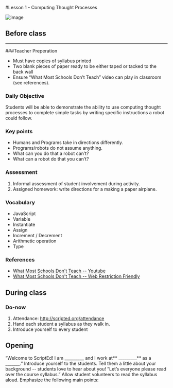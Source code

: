 #Lesson 1 - Computing Thought Processes

![image](http://i.imgur.com/n9QNhUG.png)

## Before class
---
###Teacher Preperation
* Must have copies of syllabus printed
* Two blank pieces of paper ready to be either taped or tacked to the back wall* Ensure “What Most Schools Don’t Teach” video can play in classroom (see references).

### Daily Objective

Students will be able to demonstrate the ability to use computing thought processes to complete simple tasks by writing specific instructions a robot could follow.

### Key points

* Humans and Programs take in directions differently.
* Programs/robots do not assume anything.
* What can you do that a robot can’t?
* What can a robot do that you can’t?

### Assessment

1. Informal assessment of student involvement during activity.
2. Assigned homework: write directions for a making a paper airplane.


### Vocabulary

* JavaScript
* Variable
* Instantiate
* Assign
* Increment / Decrement
* Arithmetic operation
* Type

### References

* [What Most Schools Don't Teach -- Youtube](https://www.youtube.com/watch?v=nKIu9yen5nc)
* [What Most Schools Don't Teach -- Web Restriction Friendly](https://www.dropbox.com/s/fdnfaia4zculthf/What%20Most%20Schools%20Don_t%20Teach.mp4)

## During class

### Do-now

1. Attendance: http://scripted.org/attendance
2. Hand each student a syllabus as they walk in.
3. Introduce yourself to every student



## Opening

“Welcome to ScriptEd! I am **_________** and I work at** _________** as a _______.” Introduce yourself to the students. Tell them a little about your background -- students love to hear about you! ”Let’s everyone please read over the course syllabus.” Allow student volunteers to read the syllabus aloud. Emphasize the following main points:

